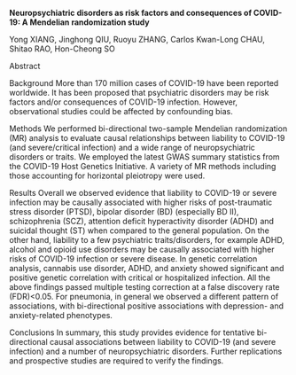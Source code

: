 **Neuropsychiatric disorders as risk factors and consequences of COVID-19: A Mendelian randomization study**

Yong XIANG, Jinghong QIU, Ruoyu ZHANG, Carlos Kwan-Long CHAU, Shitao RAO, Hon-Cheong SO

Abstract


Background 
More than 170 million cases of COVID-19 have been reported worldwide. It has been proposed that psychiatric disorders may be risk factors and/or consequences of COVID-19 infection. However, observational studies could be affected by confounding bias. 

Methods 
We performed bi-directional two-sample Mendelian randomization (MR) analysis to evaluate causal relationships between liability to COVID-19 (and severe/critical infection) and a wide range of neuropsychiatric disorders or traits. We employed the latest GWAS summary statistics from the COVID-19 Host Genetics Initiative. A variety of MR methods including those accounting for horizontal pleiotropy were used. 

Results 
Overall we observed evidence that liability to COVID-19 or severe infection may be causally associated with higher risks of post-traumatic stress disorder (PTSD), bipolar disorder (BD) (especially BD II), schizophrenia (SCZ), attention deficit hyperactivity disorder (ADHD) and suicidal thought (ST) when compared to the general population. On the other hand, liability to a few psychiatric traits/disorders, for example ADHD, alcohol and opioid use disorders may be causally associated with higher risks of COVID-19 infection or severe disease. In genetic correlation analysis, cannabis use disorder, ADHD, and anxiety showed significant and positive genetic correlation with critical or hospitalized infection. All the above findings passed multiple testing correction at a false discovery rate (FDR)<0.05. For pneumonia, in general we observed a different pattern of associations, with bi-directional positive associations with depression- and anxiety-related phenotypes.  

Conclusions
In summary, this study provides evidence for tentative bi-directional causal associations between liability to COVID-19 (and severe infection) and a number of neuropsychiatric disorders. Further replications and prospective studies are required to verify the findings. 



